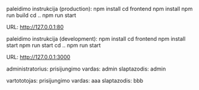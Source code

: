paleidimo instrukcija (production):
npm install
cd frontend
npm install
npm run build
cd ..
npm run start
 
URL:
http://127.0.0.1:80
 
paleidimo instrukcija (development):
npm install
cd frontend
npm install
start npm run start
cd ..
npm run start
 
URL:
http://127.0.0.1:3000

 
administratorius:
    prisijungimo vardas:
    admin
    slaptazodis:
    admin
 
vartototojas:
    prisijungimo vardas:
    aaa
    slaptazodis:
    bbb
